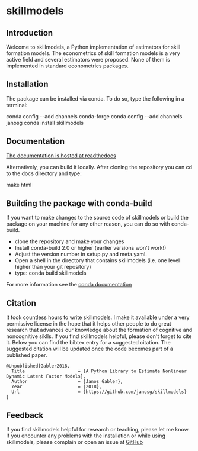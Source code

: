 # skillmodels

## Introduction

Welcome to skillmodels, a Python implementation of estimators for skill formation
models. The econometrics of skill formation models is a very active field and several
estimators were proposed. None of them is implemented in standard econometrics packages.

## Installation

The package can be installed via conda. To do so, type the following in a terminal:

conda config --add channels conda-forge conda config --add channels janosg conda install
skillmodels

## Documentation

[The documentation is hosted at readthedocs](https://skillmodels.readthedocs.io/en/latest/)

Alternatively, you can build it locally. After cloning the repository you can cd to the
docs directory and type:

make html

## Building the package with conda-build

If you want to make changes to the source code of skillmodels or build the package on
your machine for any other reason, you can do so with conda-build.

- clone the repository and make your changes
- Install conda-build 2.0 or higher (earlier versions won't work!)
- Adjust the version number in setup.py and meta.yaml.
- Open a shell in the directory that contains skillmodels (i.e. one level higher than
  your git repository)
- type: conda build skillmodels

For more information see the
[conda documentation](http://conda.pydata.org/docs/building/build.html)

## Citation

It took countless hours to write skillmodels. I make it available under a very
permissive license in the hope that it helps other people to do great research that
advances our knowledge about the formation of cognitive and noncognitive siklls. If you
find skillmodels helpful, please don't forget to cite it. Below you can find the bibtex
entry for a suggested citation. The suggested citation will be updated once the code
becomes part of a published paper.

```
@Unpublished{Gabler2018,
  Title                    = {A Python Library to Estimate Nonlinear Dynamic Latent Factor Models},
  Author                   = {Janos Gabler},
  Year                     = {2018},
  Url                      = {https://github.com/janosg/skillmodels}
}
```

## Feedback

If you find skillmodels helpful for research or teaching, please let me know. If you
encounter any problems with the installation or while using skillmodels, please complain
or open an issue at [GitHub](https://github.com/janosg/skillmodels)
